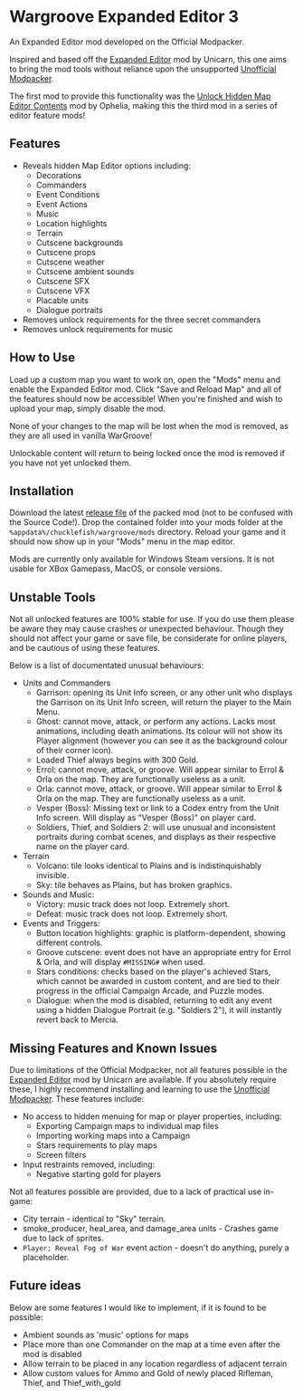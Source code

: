 # Wargroove Expanded Editor 3

An Expanded Editor mod developed on the Official Modpacker.

Inspired and based off the [Expanded Editor](https://www.nexusmods.com/wargroove/mods/28) mod by Unicarn, this one aims to bring the mod tools without reliance upon the unsupported [Unofficial Modpacker](https://www.nexusmods.com/wargroove/mods/1).

The first mod to provide this functionality was the [Unlock Hidden Map Editor Contents](https://www.nexusmods.com/wargroove/mods/11) mod by Ophelia, making this the third mod in a series of editor feature mods!

## Features

* Reveals hidden Map Editor options including:
  * Decorations
  * Commanders
  * Event Conditions
  * Event Actions
  * Music
  * Location highlights
  * Terrain
  * Cutscene backgrounds
  * Cutscene props
  * Cutscene weather
  * Cutscene ambient sounds
  * Cutscene SFX
  * Cutscene VFX
  * Placable units
  * Dialogue portraits
* Removes unlock requirements for the three secret commanders
* Removes unlock requirements for music

## How to Use

Load up a custom map you want to work on, open the "Mods" menu and enable the Expanded Editor mod. Click "Save and Reload Map" and all of the features should now be accessible! When you're finished and wish to upload your map, simply disable the mod.

None of your changes to the map will be lost when the mod is removed, as they are all used in vanilla WarGroove!

Unlockable content will return to being locked once the mod is removed if you have not yet unlocked them.

## Installation

Download the latest [release file](https://github.com/Tarquinous/wg-expanded-editor-3/releases/latest) of the packed mod (not to be confused with the Source Code!). Drop the contained folder into your mods folder at the `%appdata%/chucklefish/wargroove/mods` directory. Reload your game and it should now show up in your "Mods" menu in the map editor.

Mods are currently only available for Windows Steam versions. It is not usable for XBox Gamepass, MacOS, or console versions.

## Unstable Tools

Not all unlocked features are 100% stable for use. If you do use them please be aware they may cause crashes or unexpected behaviour. Though they should not affect your game or save file, be considerate for online players, and be cautious of using these features.

Below is a list of documentated unusual behaviours:
* Units and Commanders
  * Garrison: opening its Unit Info screen, or any other unit who displays the Garrison on its Unit Info screen, will return the player to the Main Menu.
  * Ghost: cannot move, attack, or perform any actions. Lacks most animations, including death animations. Its colour will not show its Player alignment (however you can see it as the background colour of their corner icon).
  * Loaded Thief always begins with 300 Gold.
  * Errol: cannot move, attack, or groove. Will appear similar to Errol & Orla on the map. They are functionally useless as a unit.
  * Orla: cannot move, attack, or groove. Will appear similar to Errol & Orla on the map. They are functionally useless as a unit.
  * Vesper (Boss): Missing text or link to a Codex entry from the Unit Info screen. Will display as "Vesper (Boss)" on player card. 
  * Soldiers, Thief, and Soldiers 2: will use unusual and inconsistent portraits during combat scenes, and displays as their respective name on the player card.
* Terrain
  * Volcano: tile looks identical to Plains and is indistinquishably invisible.
  * Sky: tile behaves as Plains, but has broken graphics.
* Sounds and Music:
  * Victory: music track does not loop. Extremely short.
  * Defeat: music track does not loop. Extremely short.
* Events and Triggers:
  * Button location highlights: graphic is platform-dependent, showing different controls.
  * Groove cutscene: event does not have an appropriate entry for Errol & Orla, and will display `#MISSING#` when used.
  * Stars conditions: checks based on the player's achieved Stars, which cannot be awarded in custom content, and are tied to their progress in the official Campaign Arcade, and Puzzle modes.
  * Dialogue: when the mod is disabled, returning to edit any event using a hidden Dialogue Portrait (e.g. "Soldiers 2"), it will instantly revert back to Mercia.

## Missing Features and Known Issues

Due to limitations of the Official Modpacker, not all features possible in the [Expanded Editor](https://www.nexusmods.com/wargroove/mods/28) mod by Unicarn are available. If you absolutely require these, I highly recommend installing and learning to use the [Unofficial Modpacker](https://www.nexusmods.com/wargroove/mods/1). These features include:

* No access to hidden menuing for map or player properties, including:
  * Exporting Campaign maps to individual map files
  * Importing working maps into a Campaign
  * Stars requirements to play maps
  * Screen filters
* Input restraints removed, including:
  * Negative starting gold for players

Not all features possible are provided, due to a lack of practical use in-game:
* City terrain - identical to "Sky" terrain.
* smoke_producer, heal_area, and damage_area units - Crashes game due to lack of sprites.
* `Player: Reveal Fog of War` event action - doesn't do anything, purely a placeholder.

## Future ideas

Below are some features I would like to implement, if it is found to be possible:
* Ambient sounds as 'music' options for maps
* Place more than one Commander on the map at a time even after the mod is disabled
* Allow terrain to be placed in any location regardless of adjacent terrain
* Allow custom values for Ammo and Gold of newly placed Rifleman, Thief, and Thief_with_gold
